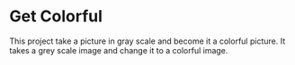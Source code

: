 # Get Colorful

This project take a picture in gray scale and become it a colorful picture. It takes a grey scale image and change it to a colorful image.
